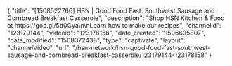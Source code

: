 {
    "title": "[1508522766] HSN | Good Food Fast: Southwest Sausage and Cornbread Breakfast Casserole",
    "description": "Shop HSN Kitchen & Food at https:\/\/goo.gl\/5d0Gya\n\nLearn how to make our recipes",
    "channelid": "123179144",
    "videoid": "123178158",
    "date_created": "1506695807",
    "date_modified": "1508372438",
    "type": "captivate",
    "layout": "channelVideo",
    "url": "\/hsn-network\/hsn-good-food-fast-southwest-sausage-and-cornbread-breakfast-casserole\/123179144-123178158"
}